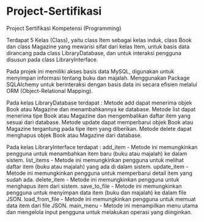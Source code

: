 # Project-Sertifikasi
Project Sertifikasi Kompetensi (Programming)

Terdapat 5 Kelas (Class), yaitu class Item sebagai kelas induk, class Book dan class Magazine yang mewarisi sifat dari kelas Item, untuk basis data dirancang pada class LibraryDatabase, dan untuk interaksi pengguna disusun pada class LibraryInterface.

Pada projek ini memiliki akses basis data MySQL, digunakan untuk menyimpan informasi tentang buku dan majalah. Menggunakan Package SQLAlchemy untuk berinteraksi dengan basis data ini secara efisien melalui ORM (Object-Relational Mapping). 

Pada kelas LibraryDatabase terdapat :
Metode add dapat menerima objek Book atau Magazine dan menambahkannya ke database. 
Metode list dapat menerima tipe Book atau Magazine dan mengembalikan daftar item yang sesuai dari database. 
Metode update dapat memperbarui objek Book atau Magazine tergantung pada tipe item yang diberikan. 
Metode delete dapat menghapus objek Book atau Magazine dari database.

Pada kelas LibraryInterface terdapat :
add_item - Metode ini memungkinkan pengguna untuk menambahkan item baru (buku atau majalah) ke dalam sistem.
list_items - Metode ini memungkinkan pengguna untuk melihat daftar item (buku atau majalah) yang ada di dalam sistem.
update_item - Metode ini memungkinkan pengguna untuk memperbarui detail item yang sudah ada.
delete_item - Metode ini memungkinkan pengguna untuk menghapus item dari sistem.
save_to_file - Metode ini memungkinkan pengguna untuk menyimpan data item (buku dan majalah) ke dalam file JSON.
load_from_file - Metode ini memungkinkan pengguna untuk memuat data item dari file JSON.
main_menu - Metode ini menampilkan menu utama dan mengelola input pengguna untuk melakukan operasi yang diinginkan.



